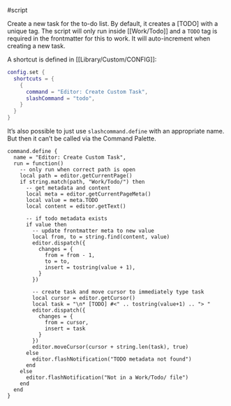 #script

Create a new task for the to-do list.
By default, it creates a \[TODO\] with a unique tag.
The script will only run inside [[Work/Todo]] and a `TODO` tag is required in the frontmatter for this to work. 
It will auto-increment when creating a new task.

A shortcut is defined in [[Library/Custom/CONFIG]]:
```lua
config.set {
  shortcuts = {
    {
      command = "Editor: Create Custom Task",
      slashCommand = "todo",
    }
  }
}
```

It’s also possible to just use `slashcommand.define` with an appropriate name.
But then it can’t be called via the Command Palette.
```space-lua
command.define {
  name = "Editor: Create Custom Task",
  run = function()
    -- only run when correct path is open
    local path = editor.getCurrentPage()
    if string.match(path, "Work/Todo/") then
      -- get metadata and content
      local meta = editor.getCurrentPageMeta()
      local value = meta.TODO
      local content = editor.getText()
  
      -- if todo metadata exists
      if value then
        -- update frontmatter meta to new value
        local from, to = string.find(content, value)
        editor.dispatch({
          changes = {
            from = from - 1,
            to = to,
            insert = tostring(value + 1),
          }
        })
  
        -- create task and move cursor to immediately type task
        local cursor = editor.getCursor()
        local task = "\n* [TODO] #<" .. tostring(value+1) .. "> "
        editor.dispatch({
          changes = {
            from = cursor,
            insert = task
          }
        })
        editor.moveCursor(cursor + string.len(task), true)
      else
        editor.flashNotification("TODO metadata not found")
      end
    else
      editor.flashNotification("Not in a Work/Todo/ file")
    end
  end
}
```
